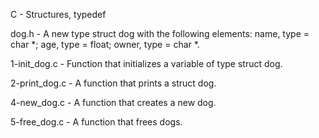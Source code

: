 C - Structures, typedef

dog.h - A new type struct dog with the following elements: name, type = char *; age, type = float; owner, type = char *.

1-init_dog.c - Function that initializes a variable of type struct dog.

2-print_dog.c - A function that prints a struct dog.

4-new_dog.c -  A function that creates a new dog.

5-free_dog.c -  A function that frees dogs.
